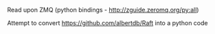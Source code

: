 Read upon ZMQ (python bindings - http://zguide.zeromq.org/py:all)

Attempt to convert https://github.com/albertdb/Raft into a python code

